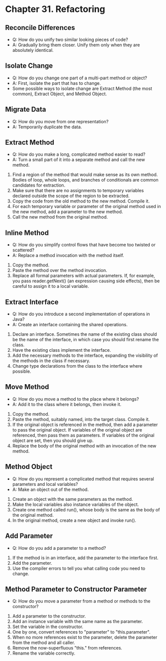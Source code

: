 # Chapter 31. Refactoring

## Reconcile Differences
- Q: How do you unify two similar looking pieces of code?
- A: Gradually bring them closer. Unify them only when they are absolutely identical.

## Isolate Change
- Q: How do you change one part of a multi-part method or object?
- A: First, isolate the part that has to change.
- Some possible ways to isolate change are Extract Method (the most common), Extract Object, and Method Object.

## Migrate Data
- Q: How do you move from one representation?
- A: Temporarily duplicate the data.

## Extract Method
- Q: How do you make a long, complicated method easier to read?
- A: Turn a small part of it into a separate method and call the new method.

1. Find a region of the method that would make sense as its own method. Bodies of loop, whole loops, and branches of conditionals are common candidates for extraction.
2. Make sure that there are no assignments to temporary variables declared outside the scope of the region to be extracted.
3. Copy the code from the old method to the new method. Compile it.
4. For each temporary variable or parameter of the original method used in the new method,
add a parameter to the new method.
5. Call the new method from the original method.

## Inline Method
- Q: How do you simplify control flows that have become too twisted or scattered?
- A: Replace a method invocation with the method itself.

1. Copy the method.
2. Paste the method over the method invocation.
3. Replace all formal parameters with actual parameters. If, for example, you pass reader.getNext() (an expression causing side effects), then be careful to assign it to a local variable.

## Extract Interface
- Q: How do you introduce a second implementation of operations in Java?
- A: Create an interface containing the shared operations.

1. Declare an interface. Sometimes the name of the existing class should be the name of the interface, in which case you should first rename the class.
2. Have the existing class implement the interface.
3. Add the necessary methods to the interface, expanding the visibility of the methods in the
class if necessary.
4. Change type declarations from the class to the interface where possible.

## Move Method
- Q: How do you move a method to the place where it belongs?
- A: Add it to the class where it belongs, then invoke it.

1. Copy the method.
2. Paste the method, suitably named, into the target class. Compile it.
3. If the original object is referenced in the method, then add a parameter to pass the original object. If variables of the original object are referenced, then pass them as parameters. If variables of the original object are set, then you should give up.
4. Replace the body of the original method with an invocation of the new method.

## Method Object
- Q: How do you represent a complicated method that requires several parameters and local variables?
- A: Make an object out of the method.

1. Create an object with the same parameters as the method.
2. Make the local variables also instance variables of the object.
3. Create one method called run(), whose body is the same as the body of the original method.
4. In the original method, create a new object and invoke run().

## Add Parameter
- Q: How do you add a parameter to a method?

1. If the method is in an interface, add the parameter to the interface first.
2. Add the parameter.
3. Use the compiler errors to tell you what calling code you need to change.

## Method Parameter to Constructor Parameter
- Q: How do you move a parameter from a method or methods to the constructor?

1. Add a parameter to the constructor.
2. Add an instance variable with the same name as the parameter.
3. Set the variable in the constructor.
4. One by one, convert references to "parameter" to "this.parameter".
5. When no more references exist to the parameter, delete the parameter from the method and all caller.
6. Remove the now-superfluous "this." from references.
7. Rename the variable correctly.
